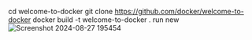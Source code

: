 cd welcome-to-docker
git clone https://github.com/docker/welcome-to-docker
docker build -t welcome-to-docker .
run new ![Screenshot 2024-08-27 195454](https://github.com/user-attachments/assets/32401f23-ac79-4909-8982-f1bf8e02a725)
